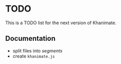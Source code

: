 # TODO

This is a TODO list for the next version of Khanimate.

## Documentation

- split files into *segments* 
- create `khanimate.js` 